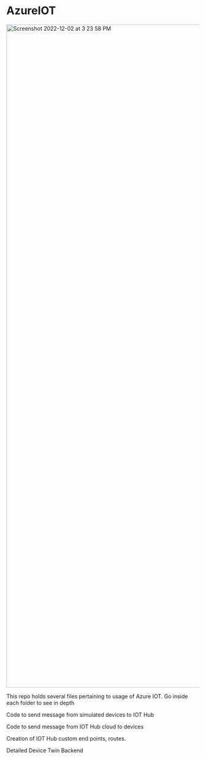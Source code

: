 # AzureIOT

<img width="1728" alt="Screenshot 2022-12-02 at 3 23 58 PM" src="https://user-images.githubusercontent.com/20036322/205265861-d6838da5-19b3-422a-b0db-f6c05d9a4fce.png">



This repo holds several files pertaining to usage of Azure IOT. Go inside each folder to see in depth

Code to send message from simulated devices to IOT Hub

Code to send message from  IOT Hub cloud to devices

Creation of IOT Hub custom end points, routes.


Detailed Device Twin Backend

